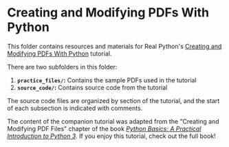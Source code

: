 # Creating and Modifying PDFs With Python

This folder contains resources and materials for Real Python's [Creating and Modifying PDFs With Python](https://realpython.com/creating-modifying-pdf/) tutorial.

There are two subfolders in this folder:

1. **`practice_files/`:** Contains the sample PDFs used in the tutorial
2. **`source_code/`:** Contains source code from the tutorial

The source code files are organized by section of the tutorial, and the start of each subsection is indicated with comments.

The content of the companion tutorial was adapted from the "Creating and Modifying PDF Files" chapter of the book [*Python Basics: A Practical Introduction to Python 3*](https://realpython.com/products/python-basics-book/). If you enjoy this tutorial, check out the full book!
